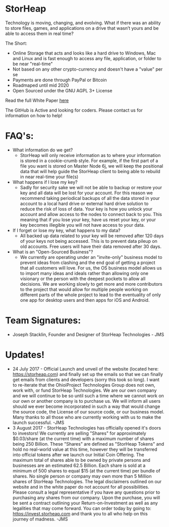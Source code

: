 # StorHeap
Technology is moving, changing, and evolving. What if there was an ability to  store files, games, and applications on a drive that wasn’t yours and be able to  access them in real time?

The Short:
* Online Storage that acts and looks like a hard drive to Windows, Mac and Linux and is fast enough to access any file, application, or folder to be near "real-time"
* Not based on any other crypto-currency and doesn't have a "value" per se
* Payments are done through PayPal or Bitcoin
* Roadmaped until mid 2020
* Open Sourced under the GNU AGPL 3+ License

Read the full White Paper [here](https://github.com/ohioiproject/StorHeap/blob/master/Documents/StorHeapWhitepaper-version1.2.pdf)

The GitHub is Active and looking for coders. Please contact us for information on how to help!

# FAQ's:
* What information do we get?
  * StorHeap will only receive information as to where your information is stored in a cookie-crumb style. For example, if the first part of a file you want is stored on Master Node 6j, we will keep the positional data that will help guide the StorHeap client to being able to rebuild in near real-time your file(s)
* What happens if I lose my key?
  * Sadly for security sake we will not be able to backup or restore your key and all data will be lost for your account. For this reason we recommend taking periodical backups of all the data stored in your account to a local hard drive or external hard drive solution to reduce the risk of loss of data. Your key is how you unlock your account and allow access to the nodes to connect back to you. This meaning that if you lose your key, have us reset your key, or your key becomes illegible you will not have access to your data. 
* If I forget or lose my key, what happens to my data?
  * All backed up data related to your key will be removed after 120 days of your keys not being accessed. This is to prevent data pileup on old accounts. Free users will have their data removed after 30 days.
* What is an "Open-Sourced Business"?
  * We currently are operating under an "invite-only" business model to prevent ideas from clashing and the end goal of getting a project that all customers will love. For us, the OS business model allows us to import many ideas and ideals rather than allowing only one visionary or the person with the deepest pockets to allow all decisions. We are working slowly to get more and more contributors to the project that would allow for multiple people working on different parts of the whole project to lead to the eventuality of only one app for desktop users and then apps for iOS and Android.
  
# Team Signatures:
* Joseph Stacklin, Founder and Designer of StorHeap Technologies - JMS  
  
# Updates! 
* 24 July 2017 - Official Launch and unveil of the website (located here: https://storheap.com) and finally set up the emails so that we can finally get emails from clients and developers (sorry this took so long). I want to re-iterate that the OhioiProject Technologies Group does not own, work with, or fund StorHeap Technologies. We are our own company and we will continue to be so until such a time where we cannot work on our own or another company is to purchase us. We will inform all users should we ever become incorporated in such a way that would change the source code, the License of our source code, or our business model. Many thanks to all those who are currently working with us to make the launch successful. -JMS
* 3 August 2017 - StorHeap Technologies has officially opened it's doors to investors! We currently are selling "Shares" for approximately $0.03/share (at the current time) with a maximum number of shares being 250 Billion. These "Shares" are defined as "StorHeap Tokens" and hold no real-world value at this time, however they will be transferred into official tokens after we launch our Initial Coin Offering. The maximum total of shares able to be owned by private persons and businesses are an estimated 62.5 Billion. Each share is sold at a minimum of 500 shares to equal $15 (at the current time) per bundle of shares. No single person or company may own more than 5 Million shares of StorHeap Technologies. The legal disclaimers outlined on our website and in the white paper do not account for all possibilities. Please consult a legal representative if you have any questions prior to purchasing any shares from our company. Upon the purchase, you will be sent a contract outlining your Return-on-Investment as well as any legalities that may come forward. You can order today by going to: https://invest.storheap.com and thank you to all who help on this journey of madness. -JMS